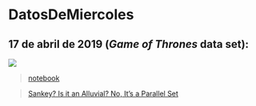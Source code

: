 # DatosDeMiercoles
## 17 de abril de 2019 (_Game of Thrones_ data set): 

![](https://pbs.twimg.com/media/D4Y9i23WAAAUnOx.png)

> [notebook](https://github.com/TuQmano/DatosDeMiercoles/blob/master/r4ds_got.Rmd)

> [Sankey? Is it an Alluvial? No, It’s a Parallel Set](https://www.data-imaginist.com/2019/the-ggforce-awakens-again/)
